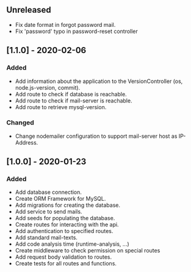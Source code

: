 ## Unreleased
 - Fix date format in forgot password mail.
 - Fix 'password' typo in password-reset controller

## [1.1.0] - 2020-02-06
### Added
 - Add information about the application to the VersionController (os, node.js-version, commit).
 - Add route to check if database is reachable.
 - Add route to check if mail-server is reachable.
 - Add route to retrieve mysql-version.
 
### Changed
 - Change nodemailer configuration to support mail-server host as IP-Address.

## [1.0.0] - 2020-01-23
### Added
 - Add database connection.
 - Create ORM Framework for MySQL.
 - Add migrations for creating the database.
 - Add service to send mails.
 - Add seeds for populating the database.
 - Create routes for interacting with the api.
 - Add authentication to specified routes.
 - Add standard mail-texts.
 - Add code analysis time (runtime-analysis, ...)
 - Create middleware to check permission on special routes
 - Add request body validation to routes.
 - Create tests for all routes and functions.
